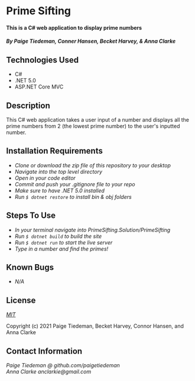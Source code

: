 # Prime Sifting

#### This is a C# web application to display prime numbers

#### _By Paige Tiedeman, Conner Hansen, Becket Harvey, & Anna Clarke_

## Technologies Used

* C#
* .NET 5.0
* ASP.NET Core MVC


## Description

This C# web application takes a user input of a number and displays all the prime numbers from 2 (the lowest prime number) to the user's inputted number.

## Installation Requirements

* _Clone or download the zip file of this repository to your desktop_
* _Navigate into the top level directory_
* _Open in your code editor_
* _Commit and push your .gitignore file to your repo_
* _Make sure to have .NET 5.0 installed_
* _Run `$ dotnet restore` to install bin & obj folders_

## Steps To Use

* _In your terminal navigate into PrimeSifting.Solution/PrimeSifting_
* _Run `$ dotnet build` to build the site_
* _Run `$ dotnet run` to start the live server_
* _Type in a number and find the primes!_

## Known Bugs

* _N/A_

## License

_[MIT](https://opensource.org/licenses/MIT)_  

Copyright (c) 2021 Paige Tiedeman, Becket Harvey, Connor Hansen, and Anna Clarke

## Contact Information

_Paige Tiedeman @ github.com/paigetiedeman_  
_Anna Clarke anclarkie@gmail.com_
